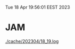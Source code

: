Tue 18 Apr 19:56:01 EEST 2023
# JAM
<a href='./cache/202304/18_19.log'>./cache/202304/18_19.log</a>
